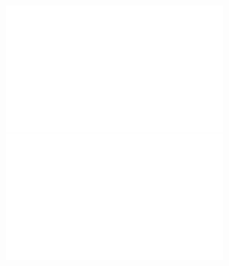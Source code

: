 
![](https://raw.githubusercontent.com/botchGNU/botchGNU/master/generated/languages.svg)
![](https://raw.githubusercontent.com/botchGNU/botchGNU/master/generated/overview.svg)
